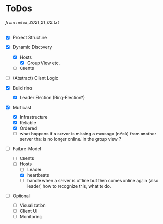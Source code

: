 # ToDos

###### _from notes_2021_21_02.txt_

- [x] Project Structure
- [x] Dynamic Discovery
    - [x] Hosts
        - [x] Group View etc.
    - [ ] Clients
- [ ] (Abstract) Client Logic

- [x] Build ring
    - [x] Leader Election (Ring-Election?)

- [x] Multicast
    - [x] Infrastructure
    - [x] Reliable
    - [x] Ordered
    - [ ] what happens if a server is missing a message (nAck) from another server that is no longer online/ in the group view ?

- [ ] Failure-Model
    - [ ] Clients
    - [ ] Hosts
        - [ ] Leader
        - [x] heartbeats
        - [ ] handle when a server is offline but then comes online again (also leader) how to recognize this, what to do.

- [ ] Optional
    - [ ] Visualization
    - [ ] Client UI
    - [ ] Monitoring